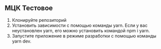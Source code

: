 ## МЦК Тестовое
1. Клонируйте репозиторий
2. Установить зависимости с помощью команды yarn. Если у вас неустановлен yarn, его можно установить командой npm i yarn.
3. Запустите приложение в режиме разработки с помощью команды yarn dev.